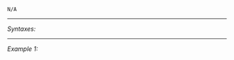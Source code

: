 `N/A`


---
*Syntaxes:*

<!-- [] call `BIS_fnc_showRespawnMenuInventory` -->

---
*Example 1:*

<!-- 
```sqf
[] call BIS_fnc_showRespawnMenuInventory;
``` -->